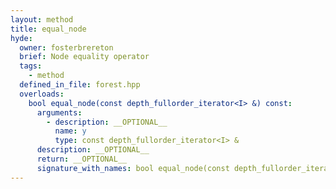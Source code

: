 ```yaml
---
layout: method
title: equal_node
hyde:
  owner: fosterbrereton
  brief: Node equality operator
  tags:
    - method
  defined_in_file: forest.hpp
  overloads:
    bool equal_node(const depth_fullorder_iterator<I> &) const:
      arguments:
        - description: __OPTIONAL__
          name: y
          type: const depth_fullorder_iterator<I> &
      description: __OPTIONAL__
      return: __OPTIONAL__
      signature_with_names: bool equal_node(const depth_fullorder_iterator<I> & y) const
---
```


